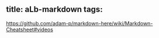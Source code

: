 title: aLb-markdown
tags:
---
https://github.com/adam-p/markdown-here/wiki/Markdown-Cheatsheet#videos